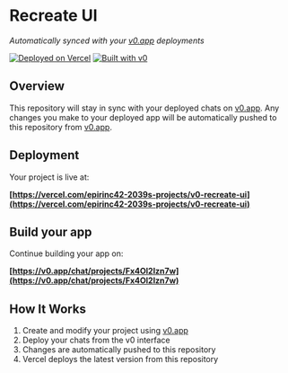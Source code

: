 # Recreate UI

*Automatically synced with your [v0.app](https://v0.app) deployments*

[![Deployed on Vercel](https://img.shields.io/badge/Deployed%20on-Vercel-black?style=for-the-badge&logo=vercel)](https://vercel.com/epirinc42-2039s-projects/v0-recreate-ui)
[![Built with v0](https://img.shields.io/badge/Built%20with-v0.app-black?style=for-the-badge)](https://v0.app/chat/projects/Fx4Ol2Izn7w)

## Overview

This repository will stay in sync with your deployed chats on [v0.app](https://v0.app).
Any changes you make to your deployed app will be automatically pushed to this repository from [v0.app](https://v0.app).

## Deployment

Your project is live at:

**[https://vercel.com/epirinc42-2039s-projects/v0-recreate-ui](https://vercel.com/epirinc42-2039s-projects/v0-recreate-ui)**

## Build your app

Continue building your app on:

**[https://v0.app/chat/projects/Fx4Ol2Izn7w](https://v0.app/chat/projects/Fx4Ol2Izn7w)**

## How It Works

1. Create and modify your project using [v0.app](https://v0.app)
2. Deploy your chats from the v0 interface
3. Changes are automatically pushed to this repository
4. Vercel deploys the latest version from this repository
